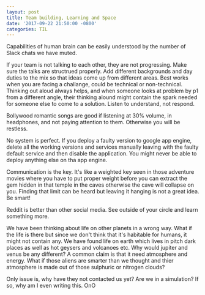 ```yaml
---
layout: post
title: Team building, Learning and Space
date: '2017-09-22 21:50:00 -0800'
categories: TIL
---
```


Capabilities of human brain can be easily understood by the number of Slack chats we have muted.

If your team is not talking to each other, they are not progressing.
Make sure the talks are structrued properly.
Add different backgrounds and day duties to the mix so that ideas come up from different areas.
Best works when you are facing a challange, could be technical or non-technical.
Thinking out aloud always helps, and when someone looks at problem by p1 from a different angle, their thinking alound might contain the spark needed for someone else to come to a solution.
Listen to understand, not respond.

Bollywood romantic songs are good if listening at 30% volume, in headphones, and not paying attention to them. Otherwise you will be restless.

No system is perfect.
If you deploy a faulty version to google app engine, delete all the working versions and services manually leaving with the faulty default service and then disable the application. You might never be able to deploy anything else on tha app engine.

Communication is the key. It's like a weighted key seen in those adventure movies where you have to put proper weight before you can extract the gem hidden in that temple in the caves otherwise the cave will collapse on you. Finding that limit can be heard but leaving it hanging is not a great idea. Be smart!

Reddit is better than other social media. See outside of your circle and learn something more.

We have been thinking about life on other planets in a wrong way. What if the life is there but since we don't think that it's habitable for humans, it might not contain any. We have found life on earth which lives in pitch dark places as well as hot geysers and volcanoes etc. Why would jupiter and venus be any different? A common claim is that it need atmosphere and energy. What if those aliens are smarter than we thought and thier atmosphere is made out of those sulphuric or nitrogen clouds?

Only issue is, why have they not contacted us yet? Are we in a simulation? If so, why am I even writing this. OnO
